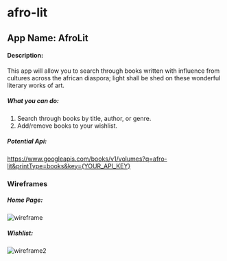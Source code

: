 # afro-lit

## App Name: AfroLit

#### Description:

This app will allow you to search through books written with influence from cultures across the african diaspora; light shall be shed on these wonderful literary works of art.

##### What you can do:
1. Search through books by title, author, or genre.
2. Add/remove books to your wishlist.

##### Potential Api:
https://www.googleapis.com/books/v1/volumes?q=afro-lit&printType=books&key={YOUR_API_KEY}

### Wireframes

##### Home Page:
![wireframe](https://media.git.generalassemb.ly/user/19645/files/42298580-62b9-11e9-91b9-baf852efacd9)

##### Wishlist:
![wireframe2](https://media.git.generalassemb.ly/user/19645/files/a9940500-62ba-11e9-88cc-58a1ca5945a4)

